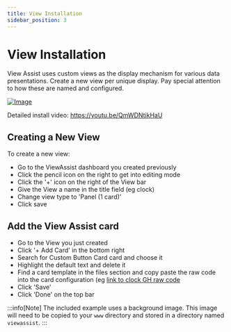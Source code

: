 ```yaml
---
title: View Installation
sidebar_position: 3
---
```


# View Installation

View Assist uses custom views as the display mechanism for various data presentations.  Create a new view per unique display.  Pay special attention to how these are named and configured.

[![Image](https://img.youtube.com/vi/QmWDNtikHaU/mqdefault.jpg)](https://www.youtube.com/watch?v=QmWDNtikHaU)

Detailed install video:
https://youtu.be/QmWDNtikHaU

## Creating a New View

To create a new view: 
* Go to the ViewAssist dashboard you created previously
* Click the pencil icon on the right to get into editing mode
* Click the '+' icon on the right of the View bar
* Give the View a name in the title field (eg clock)
* Change view type to 'Panel (1 card)'
* Click save

## Add the View Assist card
* Go to the View you just created
* Click '+ Add Card' in the bottom right
* Search for Custom Button Card card and choose it
* Highlight the default text and delete it
* Find a card template in the files section and copy paste the raw code into the card configuration (eg [link to clock GH raw code](https://raw.githubusercontent.com/dinki/View-Assist/main/View%20Assist%20dashboard%20and%20views/views/clock/clock.yaml)
* Click 'Save'
* Click 'Done' on the top bar

:::info[Note]
The included example uses a background image.  This image will need to be copied to your `www` directory and stored in a directory named `viewassist`.
:::